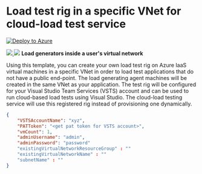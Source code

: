 # Load test rig in a specific VNet for cloud-load test service

[![Deploy to Azure](
http://azuredeploy.net/deploybutton.png)](https://portal.azure.com/#create/Microsoft.Template/uri/https%3a%2f%2fraw.githubusercontent.com%2fdpksinghal%2fazure-quickstart-templates%2fmaster%2f301-vsts-clt-loadagentrig-ontargetvnet%2fazuredeploy.json)

<a href="http://armviz.io/#/?load=https%3a%2f%2fraw.githubusercontent.com%2fdpksinghal%2fazure-quickstart-templates%2fmaster%2f301-vsts-clt-loadagentrig-ontargetvnet%2fazuredeploy.json" target="_blank">
    <img src="http://armviz.io/visualizebutton.png"/>
</a>

<img src="https://raw.githubusercontent.com/dpksinghal/azure-quickstart-templates/master/301-vsts-clt-loadagentrig-ontargetvnet/CLTAgentsOnVnet.png"/>
<b> Load generators inside a user's virtual network </b>

Using this template, you can create your own load test rig on Azure IaaS virtual machines in a specific VNet in order to load test applications that do not have a public end-point. The load generating agent machines will be created in the same VNet as your application. The test rig will be configured for your Visual Studio Team Services (VSTS) account and can be used to run cloud-based load tests using Visual Studio. The cloud-load testing service will use this registered rig instead of provisioning one dynamically.

```json
{
    "VSTSAccountName": "xyz",    
    "PATToken": "<get pat token for VSTS account>",
    "vmCount": 1,
    "adminUsername": "admin",
    "adminPassword": "password" 
	"existingVirtualNetworkResourceGroup" : ""
	"existingVirtualNetworkName" : ""
	"subnetName" : ""
}
```
